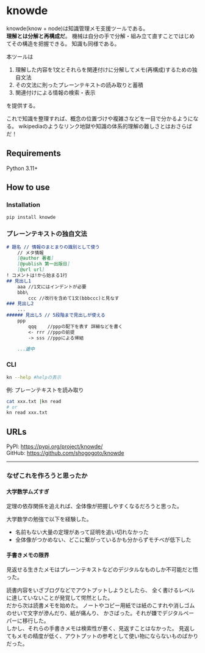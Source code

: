 # knowde
knowde(know + node)は知識管理メモ支援ツールである。  
**理解とは分解と再構成だ**。
機械は自分の手で分解・組み立て直すことではじめてその構造を把握できる。
知識も同様である。

本ツールは
1. 理解した内容を1文とそれらを関連付けに分解してメモ(再構成)するための独自文法
2. その文法に則ったプレーンテキストの読み取りと蓄積
3. 関連付けによる情報の検索・表示

を提供する。

これで知識を整理すれば、概念の位置づけや複雑さなどを一目で分かるようになる。
wikipediaのようなリンク地獄や知識の体系的理解の難しさとはおさらばだ！

## Requirements
Python 3.11+
## How to use
### Installation
    pip install knowde
### プレーンテキストの独自文法
```md
# 題名 // 情報のまとまりの識別として使う
    // メタ情報
    [@author 著者]
    [@publish 第一出版日]
    [@url url]
! コメントは!から始まる1行
## 見出し1
    aaa //1文にはインデントが必要
    bbb\
        ccc //改行を含めて1文(bbbccc)と見なす
### 見出し2
    ...
###### 見出し5 // 5段階まで見出しが使える
    ppp
        qqq    //pppの配下を表す 詳細などを書く
        <- rrr //pppの前提
        -> sss //pppによる帰結

    ...途中
```

### CLI
```sh
kn --help #helpの表示
```
例: プレーンテキストを読み取り
```sh
cat xxx.txt |kn read
# or
kn read xxx.txt
```

## URLs
PyPI: https://pypi.org/project/knowde/  
GitHub: https://github.com/shogogoto/knowde

-----
### なぜこれを作ろうと思ったか
#### 大学数学ムズすぎ
定理の依存関係を追えれば、全体像が把握しやすくなるだろうと思った。

大学数学の勉強で以下を経験した。
- 名前もない大量の定理があって証明を追い切れなかった
- 全体像がつかめない、どこに繋がっているかも分からずモチベが低下した

#### 手書きメモの限界
見返せる生きたメモはプレーンテキストなどのデジタルなものしか不可能だと悟った。

読書内容をいざブログなどでアウトプットしようとしたら、
全く書けるレベルに達していないことが発覚して愕然とした。  
だから次は読書メモを始めた。
ノートやコピー用紙では紙のこすれや消しゴムのせいで文字が滲んだり、紙が痛んり、
かさばった。それが嫌でデジタルペーパーに移行した。  
しかし、それらの手書きメモは検索性が悪く、見返すことはなかった。
見返してもメモの精度が低く、アウトプットの参考として使い物にならないものばかりだった。
